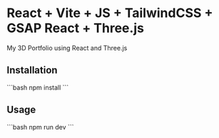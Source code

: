 # React + Vite + JS + TailwindCSS + GSAP React + Three.js

My 3D Portfolio using React and Three.js

## Installation

\`\`\`bash
npm install
\`\`\`

## Usage

\`\`\`bash
npm run dev
\`\`\`

